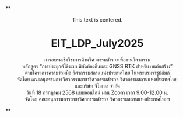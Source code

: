 **<div align="center">
  This text is centered.
# EIT_LDP_July2025  
การอบรมเชิงวิชาการด้านวิศวกรรมสำรวจเพื่องานวิศวกรรม  
หลักสูตร “การประยุกต์ใช้ระบบพิกัดท้องถิ่นและ GNSS RTK สำหรับงานก่อสร้าง”  
ตามโครงการความร่วมมือ วิศวกรรมสถานแห่งประเทศไทย ในพระบรมราชูปถัมภ์  
จัดโดย คณะอนุกรรมการวิศวกรรมสาขาวิศวกรรมสำรวจ วิศวกรรมสถานแห่งประเทศไทย  
และบริษัท จีไอเอส จำกัด  
วันที่ 18 กรกฎาคม 2568 แบบออนไลน์ ผ่าน Zoom เวลา 9.00-12.00 น.  
จัดโดย คณะอนุกรรมการสาขาวิศวกรรมสำรวจ วิศวกรรมสถานแห่งประเทศไทยฯ  
</div>**
